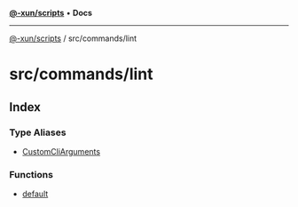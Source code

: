 [**@-xun/scripts**](../../../README.md) • **Docs**

***

[@-xun/scripts](../../../README.md) / src/commands/lint

# src/commands/lint

## Index

### Type Aliases

- [CustomCliArguments](type-aliases/CustomCliArguments.md)

### Functions

- [default](functions/default.md)
